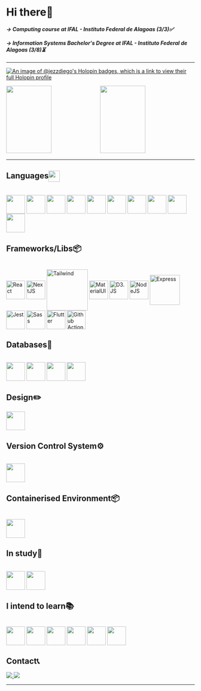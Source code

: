 # Hi there👋

#### *-> Computing course at IFAL - Instituto Federal de Alagoas (3/3)✅*
#### *-> Information Systems Bachelor's Degree at IFAL - Instituto Federal de Alagoas (3/8)⏳*

<hr>

 <div>
  <a href="https://github.com/JezzDiego">

  [![An image of @jezzdiego's Holopin badges, which is a link to view their full Holopin profile](https://holopin.me/jezzdiego)](https://holopin.io/@jezzdiego)
   
  <img height="180em" width="49%" src="https://github-readme-stats.vercel.app/api?username=JezzDiego&theme=dracula&include_all_commits=true&count_private=false"/>
 
  <img height="180em" width="49%" src="https://github-readme-stats.vercel.app/api/top-langs/?username=JezzDiego&layout=compact&langs_count=8&theme=dracula"/>
</div> 
  
  <hr>
  
 ## Languages<img align="center" height="30em" src="https://cdn.jsdelivr.net/gh/devicons/devicon/icons/devicon/devicon-original.svg" />
<div style="display: inline_block"><br>
  
  <img align="center" height="50em" src="https://cdn.jsdelivr.net/gh/devicons/devicon/icons/html5/html5-original.svg" />
  <img align="center" height="50em" src="https://cdn.jsdelivr.net/gh/devicons/devicon/icons/css3/css3-original.svg" />
  <img align="center" height="50em" src="https://cdn.jsdelivr.net/gh/devicons/devicon/icons/javascript/javascript-original.svg" />
  <img align="center" height="50em" src="https://cdn.jsdelivr.net/gh/devicons/devicon/icons/typescript/typescript-original.svg" />
  <img align="center" height="50em" src="https://cdn.jsdelivr.net/gh/devicons/devicon/icons/python/python-original.svg" />
  <img align="center" height="50em" src="https://cdn.jsdelivr.net/gh/devicons/devicon@latest/icons/r/r-original.svg" />
  <img align="center" height="50em" src="https://cdn.jsdelivr.net/gh/devicons/devicon/icons/c/c-original.svg" />
  <img align="center" height="50em" src="https://cdn.jsdelivr.net/gh/devicons/devicon/icons/java/java-original.svg" />
  <img align="center" height="50em" src="https://cdn.jsdelivr.net/gh/devicons/devicon/icons/dart/dart-original.svg" />
  <img align="center" height="50em" src="https://cdn.jsdelivr.net/gh/devicons/devicon/icons/graphql/graphql-plain.svg" />
  
</div>

 ## Frameworks/Libs📦
 <div style="display: inline_block"><br>
   <img title="React" align="center" height="50em" src="https://cdn.jsdelivr.net/gh/devicons/devicon/icons/react/react-original.svg" />
   <img title="NextJS" align="center" height="50em" src="https://cdn.jsdelivr.net/gh/devicons/devicon/icons/nextjs/nextjs-original.svg" />
   <img title="Tailwind" align="center" height="110em" src="https://cdn.jsdelivr.net/gh/devicons/devicon/icons/tailwindcss/tailwindcss-original-wordmark.svg" />
   <img title="MaterialUI" align="center" height= 50em" src="https://cdn.jsdelivr.net/gh/devicons/devicon/icons/materialui/materialui-original.svg" />
   <img title="D3.JS" align="center" height= 50em" src="https://cdn.jsdelivr.net/gh/devicons/devicon@latest/icons/d3js/d3js-original.svg" />
   <img title="NodeJS" align="center" height="50em" src="https://cdn.jsdelivr.net/gh/devicons/devicon/icons/nodejs/nodejs-original.svg" />
   <img title="Express" align="center" height="80em" src="https://cdn.jsdelivr.net/gh/devicons/devicon/icons/express/express-original-wordmark.svg" />
   <img title="Jest" align="center" height="50em" src="https://cdn.jsdelivr.net/gh/devicons/devicon/icons/jest/jest-plain.svg" />
   <img title="Sass" align="center" height="50em" src="https://cdn.jsdelivr.net/gh/devicons/devicon/icons/sass/sass-original.svg" />
   <img title="Flutter" align="center" height="50em" src="https://cdn.jsdelivr.net/gh/devicons/devicon/icons/flutter/flutter-original.svg" />
   <img title="Github Actions" align="center" height="50em" src="https://cdn.jsdelivr.net/gh/devicons/devicon@latest/icons/githubactions/githubactions-original.svg" />
 </div>
 
 ## Databases📁
 <div style="display: inline_block"><br>
   <img align="center" height="50em" src="https://cdn.jsdelivr.net/gh/devicons/devicon/icons/mysql/mysql-original.svg" />
   <img align="center" height="50em" src="https://cdn.jsdelivr.net/gh/devicons/devicon/icons/postgresql/postgresql-original.svg" />
   <img align="center" height="50em" src="https://cdn.jsdelivr.net/gh/devicons/devicon/icons/mongodb/mongodb-original.svg" />
   <img align="center" height="50em" src="https://cdn.jsdelivr.net/gh/devicons/devicon/icons/firebase/firebase-plain-wordmark.svg" />
 </div>

 ## Design✏️
 <div>
   <img align="center" height="50em" src="https://cdn.jsdelivr.net/gh/devicons/devicon/icons/figma/figma-original.svg" />
 </div>
 
 ## Version Control System⚙️
 <div style="display: inline_block"><br>
   <img align="center" height= 50em" src="https://cdn.jsdelivr.net/gh/devicons/devicon/icons/git/git-original.svg" />
 </div>
 
 ## Containerised Environment📦
 <div style="display: inline_block"><br>
   <img align="center" height= 50em" src="https://cdn.jsdelivr.net/gh/devicons/devicon/icons/docker/docker-original.svg" />
 </div>

 ## In study📖
 <div style="display: inline_block"><br>
   <img align="center" height="50em" src="https://cdn.jsdelivr.net/gh/devicons/devicon/icons/go/go-original.svg" />
   <img align="center" height="50em" src="https://cdn.jsdelivr.net/gh/devicons/devicon@latest/icons/amazonwebservices/amazonwebservices-original-wordmark.svg" />  
 </div>
                                                                                                                        
 ## I intend to learn📚 
 <div style="display: inline_block"><br>
   <img align="center" height="50em" src="https://cdn.jsdelivr.net/gh/devicons/devicon/icons/storybook/storybook-original.svg" />
   <img align="center" height="50em" src="https://cdn.jsdelivr.net/gh/devicons/devicon@latest/icons/cypressio/cypressio-original.svg" /> 
   <img align="center" height="50em" src="https://cdn.jsdelivr.net/gh/devicons/devicon@latest/icons/ansible/ansible-original.svg" />
   <img align="center" height="50em" src="https://cdn.jsdelivr.net/gh/devicons/devicon@latest/icons/pytorch/pytorch-original.svg" />
   <img align="center" height="50em" src="https://cdn.jsdelivr.net/gh/devicons/devicon@latest/icons/scikitlearn/scikitlearn-original.svg" />
   <img align="center" height="50em" src="https://cdn.jsdelivr.net/gh/devicons/devicon@latest/icons/tensorflow/tensorflow-original.svg" />
 </div>

 ## Contact📞
<div>
 <a href="mailto:oliveirajesse50@gmail.com" target="_blank"> <img src="https://img.shields.io/badge/Gmail-D14836?style=for-the-badge&logo=gmail&logoColor=white" /> </a>
 <a href="https://www.instagram.com/jessedso/" target="_blank"> <img src="https://img.shields.io/badge/Jessé%20Oliveira-ba24c3?style=for-the-badge&logo=Instagram&link=https://www.instagram.com/jessedso/"/> </a>
 <hr>
 </div
